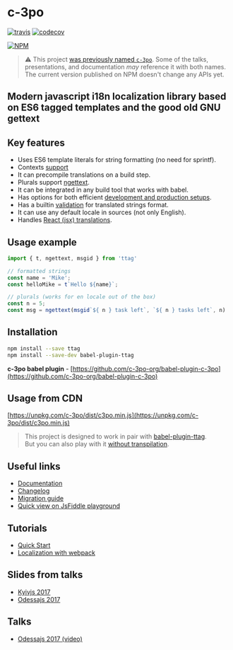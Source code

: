 # c-3po
[![travis](https://api.travis-ci.org/c-3po-org/c-3po.svg?master)](https://travis-ci.org/c-3po-org/c-3po) [![codecov](https://codecov.io/gh/c-3po-org/c-3po/branch/master/graph/badge.svg)](https://codecov.io/gh/c-3po-org/c-3po)

[![NPM](https://nodei.co/npm/c-3po.png?downloads=true)](https://nodei.co/npm/c-3po/)

> :warning: This project [was previously named `c-3po`](https://github.com/c-3po-org/c-3po/issues/105).
> Some of the talks, presentations, and documentation _may_ reference it with both names. The current
> version published on NPM doesn't change any APIs yet.


## Modern javascript i18n localization library based on ES6 tagged templates and the good old GNU gettext

## Key features
* Uses ES6 template literals for string formatting (no need for sprintf).
* Contexts [support](https://c-3po.js.org/contexts.html)
* It can precompile translations on a build step.
* Plurals support [ngettext](https://c-3po.js.org/ngettext.html).
* It can be integrated in any build tool that works with babel.
* Has options for both efficient [development and production setups](https://c-3po.js.org/localization-with-webpack-and-c-3po.html).
* Has a builtin [validation](https://c-3po.js.org/validation.html) for translated strings format.
* It can use any default locale in sources (not only English).
* Handles [React (jsx) translations](jsx-tag-jt.md).

## Usage example
```js
import { t, ngettext, msgid } from 'ttag'

// formatted strings
const name = 'Mike';
const helloMike = t`Hello ${name}`;

// plurals (works for en locale out of the box)
const n = 5;
const msg = ngettext(msgid`${ n } task left`, `${ n } tasks left`, n)
```

## Installation

```bash
npm install --save ttag
npm install --save-dev babel-plugin-ttag
```

**c-3po babel plugin** - [https://github.com/c-3po-org/babel-plugin-c-3po](https://github.com/c-3po-org/babel-plugin-c-3po)

## Usage from CDN

[https://unpkg.com/c-3po/dist/c3po.min.js](https://unpkg.com/c-3po/dist/c3po.min.js)

> This project is designed to work in pair with [babel-plugin-ttag](https://github.com/c-3po-org/babel-plugin-c-3po).  
> But you can also play with it [without transpilation](https://c-3po.js.org/translations-without-transpile.html).

## Useful links
* [Documentation](https://c-3po.js.org)
* [Changelog](https://c-3po.js.org/CHANGELOG.html)
* [Migration guide](MIGRATION.md)
* [Quick view on JsFiddle playground](https://jsfiddle.net/AlexMost/9wuafbL5/11/)

## Tutorials
* [Quick Start](https://c-3po.js.org/quick-start.html)
* [Localization with webpack](https://c-3po.js.org/localization-with-webpack-and-c-3po.html)

## Slides from talks
* [Kyivjs 2017](https://docs.google.com/presentation/d/1oj6ZaXfIfcClROe-4kOMMjnXFExn1gUfF6D30VyznWs/edit?usp=sharing)
* [Odessajs 2017](https://docs.google.com/presentation/d/1XB82-hTLQxP456Bk8UWJb-tZBsHnUHp4lJzmQorxNgs/edit?usp=sharing)

## Talks
* [Odessajs 2017 (video)](https://www.youtube.com/watch?v=9QjzpfA9LH4)


